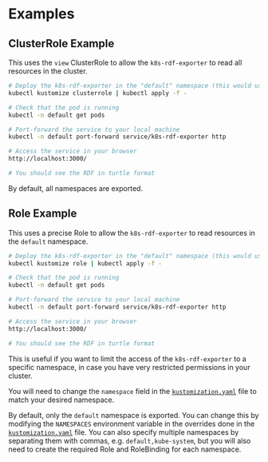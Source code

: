 # Examples

## ClusterRole Example

This uses the `view` ClusterRole to allow the `k8s-rdf-exporter` to read all resources in the cluster.

```sh
# Deploy the k8s-rdf-exporter in the "default" namespace (this would use the ClusterRole example)
kubectl kustomize clusterrole | kubectl apply -f -

# Check that the pod is running
kubectl -n default get pods

# Port-forward the service to your local machine
kubectl -n default port-forward service/k8s-rdf-exporter http

# Access the service in your browser
http://localhost:3000/

# You should see the RDF in turtle format
```

By default, all namespaces are exported.

## Role Example

This uses a precise Role to allow the `k8s-rdf-exporter` to read resources in the `default` namespace.

```sh
# Deploy the k8s-rdf-exporter in the "default" namespace (this would use the Role example)
kubectl kustomize role | kubectl apply -f -

# Check that the pod is running
kubectl -n default get pods

# Port-forward the service to your local machine
kubectl -n default port-forward service/k8s-rdf-exporter http

# Access the service in your browser
http://localhost:3000/

# You should see the RDF in turtle format
```

This is useful if you want to limit the access of the `k8s-rdf-exporter` to a specific namespace, in case you have very restricted permissions in your cluster.

You will need to change the `namespace` field in the [`kustomization.yaml`](./role/kustomization.yaml) file to match your desired namespace.

By default, only the `default` namespace is exported.
You can change this by modifying the `NAMESPACES` environment variable in the overrides done in the [`kustomization.yaml`](./role/kustomization.yaml) file.
You can also specify multiple namespaces by separating them with commas, e.g. `default,kube-system`, but you will also need to create the required Role and RoleBinding for each namespace.
